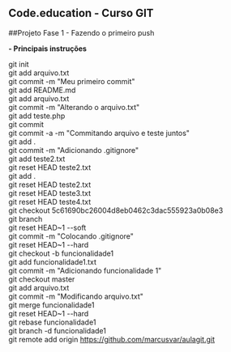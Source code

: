 ## Code.education - Curso GIT

##Projeto Fase 1 - Fazendo o primeiro push

**- Principais instruções**

git init<br />
git add arquivo.txt<br />
git commit -m "Meu primeiro commit"<br />
git add README.md<br />
git add arquivo.txt<br />
git commit -m "Alterando o arquivo.txt"<br />
git add teste.php<br />
git commit<br />
git commit -a -m "Commitando arquivo e teste juntos"<br />
git add .<br />
git commit -m "Adicionando .gitignore"<br />
git add teste2.txt<br />
git reset HEAD teste2.txt<br />
git add .<br />
git reset HEAD teste2.txt<br />
git reset HEAD teste3.txt<br />
git reset HEAD teste4.txt<br />
git checkout 5c61690bc26004d8eb0462c3dac555923a0b08e3<br />
git branch<br />
git reset HEAD~1 --soft<br />
git commit -m "Colocando .gitignore"<br />
git reset HEAD~1 --hard<br />
git checkout -b funcionalidade1<br />
git add funcionalidade1.txt<br />
git commit -m "Adicionando funcionalidade 1"<br />
git checkout master<br />
git add arquivo.txt<br />
git commit -m "Modificando arquivo.txt"<br />
git merge funcionalidade1<br />
git reset HEAD~1 --hard<br />
git rebase funcionalidade1<br />
git branch -d funcionalidade1<br />
git remote add origin https://github.com/marcusvar/aulagit.git<br />

